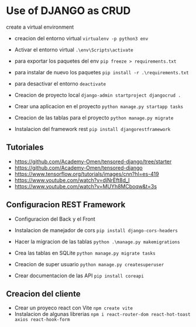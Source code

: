 # Use of DJANGO as CRUD

create a virtual environment

- creacion del entorno virtual `virtualenv -p python3 env`
- Activar el entorno virtual `.\env\Scripts\activate`
- para exportar los paquetes del env `pip freeze > requirements.txt`
- para instalar de nuevo los paquetes `pip install -r .\requirements.txt`
- para desactivar el entorno `deactivate`

- Creacion de proyecto local `django-admin startproject djangocrud .`
- Crear una aplicacion en el proyecto `python manage.py startapp tasks`
- Creacion de las tablas para el proyecto `python manage.py migrate`
- Instalacion del framework rest `pip install djangorestframework`

## Tutoriales

- https://github.com/Academy-Omen/tensored-django/tree/starter
- https://github.com/Academy-Omen/tensored-django
- https://www.tensorflow.org/tutorials/images/cnn?hl=es-419
- https://www.youtube.com/watch?v=djNrEft8d_I
- https://www.youtube.com/watch?v=MUYh8MCboqw&t=3s

## Configuracion REST Framework

- Configuracion del Back y el Front
- Instalacion de manejador de cors `pip install django-cors-headers`

- Hacer la migracion de las tablas `python .\manage.py makemigrations`
- Crea las tablas en SQLite `python manage.py migrate tasks`
- Creacion de super usuario `python manage.py createsuperuser`
- Crear documentacion de las API `pip install coreapi`

## Creacion del cliente

- Crear un proyeco react con Vite `npm create vite`
- Instalacion de algunas librerias `npm i react-router-dom react-hot-toast axios react-hook-form`
